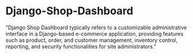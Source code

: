 # Django-Shop-Dashboard
"Django Shop Dashboard typically refers to a customizable administrative interface in a Django-based e-commerce application, providing features such as product, order, and customer management, inventory control, reporting, and security functionalities for site administrators."
